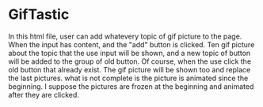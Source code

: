 # GifTastic
In this html file, user can add whatevery topic of gif picture to the page. When the input has content, and the "add" button is clicked.
Ten gif picture about the topic that the use input will be shown, and a new topic of button will be added to the group of old button.
 Of course, when the use click the old button that already exist. The gif picture will be shown too and replace the last pictures. 
what is not complete is the picture is animated since the beginning. I suppose the pictures are frozen at the beginning and animated after
they are clicked.